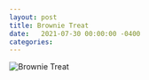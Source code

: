 ```yaml
---
layout: post
title: Brownie Treat
date:   2021-07-30 00:00:00 -0400
categories: 
---
```

![Brownie Treat](/images/Brownie%20Treat.png)